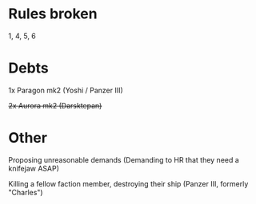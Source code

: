 # Rules broken
1, 4, 5, 6
# Debts
1x Paragon mk2 (Yoshi / Panzer III)

~~2x Aurora mk2 (Darsktepan)~~
# Other
Proposing unreasonable demands (Demanding to HR that they need a knifejaw ASAP)

Killing a fellow faction member, destroying their ship (Panzer III, formerly "Charles")
